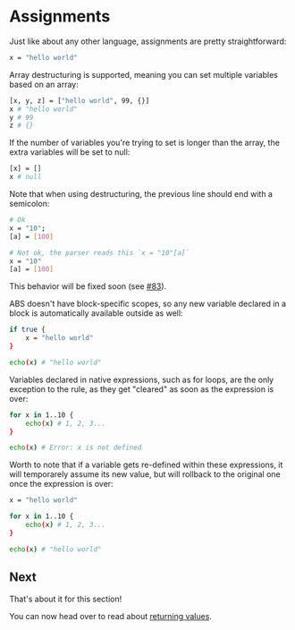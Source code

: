 # Assignments

Just like about any other language, assignments are pretty
straightforward:

``` bash
x = "hello world"
```

Array destructuring is supported, meaning you can
set multiple variables based on an array:

``` bash
[x, y, z] = ["hello world", 99, {}]
x # "hello world"
y # 99
z # {}
```

If the number of variables you're trying to set is longer
than the array, the extra variables will be set to
null:

``` bash
[x] = []
x # null
```

Note that when using destructuring, the previous line
should end with a semicolon:

``` bash
# Ok
x = "10";
[a] = [100]

# Not ok, the parser reads this `x = "10"[a]`
x = "10"
[a] = [100]
```

This behavior will be fixed soon (see [#83](https://github.com/abs-lang/abs/issues/83)).

ABS doesn't have block-specific scopes, so any new variable
declared in a block is automatically available outside as well:

``` bash
if true {
    x = "hello world"
}

echo(x) # "hello world"
```

Variables declared in native expressions, such as for loops, are the only exception to the rule,
as they get "cleared" as soon as the expression is over:

``` bash
for x in 1..10 {
    echo(x) # 1, 2, 3...
}

echo(x) # Error: x is not defined
```

Worth to note that if a variable gets re-defined within these expressions,
it will temporarely assume its new value, but will rollback to the original
one once the expression is over:

``` bash
x = "hello world"

for x in 1..10 {
    echo(x) # 1, 2, 3...
}

echo(x) # "hello world"
```

## Next

That's about it for this section!

You can now head over to read about [returning values](/syntax/return).